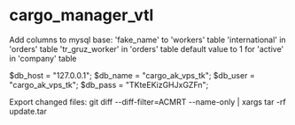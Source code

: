 # cargo_manager_vtl

Add columns to mysql base:
'fake_name' to 'workers' table
'international' in 'orders' table
'tr_gruz_worker' in 'orders' table
default value to 1 for 'active' in 'company' table

$db_host = "127.0.0.1";
$db_name = "cargo_ak_vps_tk";
$db_user = "cargo_ak_vps_tk";
$db_pass = "TKteEKizGHJxGZFn";

Export changed files: 
git diff --diff-filter=ACMRT --name-only | xargs tar -rf update.tar